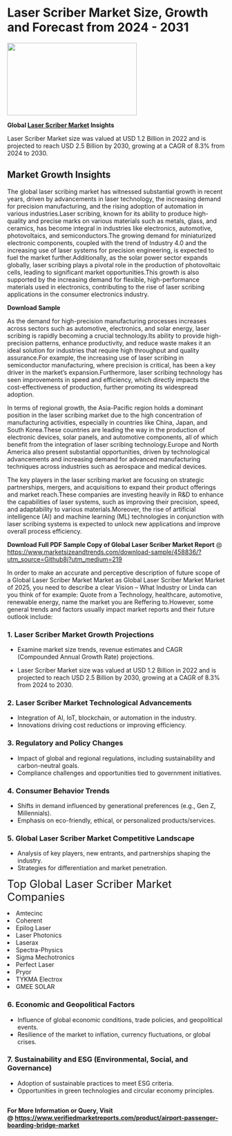 <H1>Laser Scriber Market Size, Growth and Forecast from 2024 - 2031</H1><img class="aligncenter size-medium wp-image-584254" src="https://thirdeyenews.in/wp-content/uploads/2024/09/Global-Market-Research-300x168.jpeg" alt="" width="300" height="168" /><p><strong>Global&nbsp;<a href="https://www.marketsizeandtrends.com/download-sample/458836/?utm_source=Github8j?utm_medium=219">Laser Scriber Market</a> Insights</strong></p><p>Laser Scriber Market size was valued at USD 1.2 Billion in 2022 and is projected to reach USD 2.5 Billion by 2030, growing at a CAGR of 8.3% from 2024 to 2030.</p><p><h2>Market Growth Insights</h2> <p>The global laser scribing market has witnessed substantial growth in recent years, driven by advancements in laser technology, the increasing demand for precision manufacturing, and the rising adoption of automation in various industries.Laser scribing, known for its ability to produce high-quality and precise marks on various materials such as metals, glass, and ceramics, has become integral in industries like electronics, automotive, photovoltaics, and semiconductors.The growing demand for miniaturized electronic components, coupled with the trend of Industry 4.0 and the increasing use of laser systems for precision engineering, is expected to fuel the market further.Additionally, as the solar power sector expands globally, laser scribing plays a pivotal role in the production of photovoltaic cells, leading to significant market opportunities.This growth is also supported by the increasing demand for flexible, high-performance materials used in electronics, contributing to the rise of laser scribing applications in the consumer electronics industry.</p> <p><strong>Download Sample</strong></p> <p>As the demand for high-precision manufacturing processes increases across sectors such as automotive, electronics, and solar energy, laser scribing is rapidly becoming a crucial technology.Its ability to provide high-precision patterns, enhance productivity, and reduce waste makes it an ideal solution for industries that require high throughput and quality assurance.For example, the increasing use of laser scribing in semiconductor manufacturing, where precision is critical, has been a key driver in the market’s expansion.Furthermore, laser scribing technology has seen improvements in speed and efficiency, which directly impacts the cost-effectiveness of production, further promoting its widespread adoption.</p> <p>In terms of regional growth, the Asia-Pacific region holds a dominant position in the laser scribing market due to the high concentration of manufacturing activities, especially in countries like China, Japan, and South Korea.These countries are leading the way in the production of electronic devices, solar panels, and automotive components, all of which benefit from the integration of laser scribing technology.Europe and North America also present substantial opportunities, driven by technological advancements and increasing demand for advanced manufacturing techniques across industries such as aerospace and medical devices.</p> <p>The key players in the laser scribing market are focusing on strategic partnerships, mergers, and acquisitions to expand their product offerings and market reach.These companies are investing heavily in R&D to enhance the capabilities of laser systems, such as improving their precision, speed, and adaptability to various materials.Moreover, the rise of artificial intelligence (AI) and machine learning (ML) technologies in conjunction with laser scribing systems is expected to unlock new applications and improve overall process efficiency.</p> <p><span class=""><strong>Download Full PDF Sample Copy of Global Laser Scriber Market Report</strong> @ <a href="https://www.marketsizeandtrends.com/download-sample/458836/?utm_source=Github8j?utm_medium=219" target="_blank">https://www.marketsizeandtrends.com/download-sample/458836/?utm_source=Github8j?utm_medium=219</a></span></p><p>In order to make an accurate and perceptive description of future scope of a Global&nbsp;Laser Scriber Market Market as Global&nbsp;Laser Scriber Market Market of 2025, you need to describe a clear Vision &ndash; What Industry or Linda can you think of for example: Quote from a Technology, healthcare, automotive, renewable energy, name the market you are Reffering to.However, some general trends and factors usually impact market reports and their future outlook include:</p><h3>1.&nbsp;<strong>Laser Scriber Market Growth Projections</strong></h3><ul><li>Examine market size trends, revenue estimates and CAGR (Compounded Annual Growth Rate) projections.</li><li><p>Laser Scriber Market size was valued at USD 1.2 Billion in 2022 and is projected to reach USD 2.5 Billion by 2030, growing at a CAGR of 8.3% from 2024 to 2030.</p></li></ul><h3>2.&nbsp;<strong>Laser Scriber Market Technological Advancements</strong></h3><ul><li>Integration of AI, IoT, blockchain, or automation in the industry.</li><li>Innovations driving cost reductions or improving efficiency.</li></ul><h3>3.&nbsp;<strong>Regulatory and Policy Changes</strong></h3><ul><li>Impact of global and regional regulations, including sustainability and carbon-neutral goals.</li><li>Compliance challenges and opportunities tied to government initiatives.</li></ul><h3>4.&nbsp;<strong>Consumer Behavior Trends</strong></h3><ul><li>Shifts in demand influenced by generational preferences (e.g., Gen Z, Millennials).</li><li>Emphasis on eco-friendly, ethical, or personalized products/services.</li></ul><h3>5.&nbsp;<strong>Global Laser Scriber Market Competitive Landscape</strong></h3><ul><li>Analysis of key players, new entrants, and partnerships shaping the industry.</li><li>Strategies for differentiation and market penetration.</li></ul><p data-pm-slice="1 1 []"><span style="color: inherit; font-family: inherit; font-size: 25px;">Top Global Laser Scriber Market Companies</span></p><div class="" data-test-id=""><p><li>Amtecinc</li><li> Coherent</li><li> Epilog Laser</li><li> Laser Photonics</li><li> Laserax</li><li> Spectra-Physics</li><li> Sigma Mechotronics</li><li> Perfect Laser</li><li> Pryor</li><li> TYKMA Electrox</li><li> GMEE SOLAR</li></p></div><h3>6.&nbsp;<strong>Economic and Geopolitical Factors</strong></h3><ul><li>Influence of global economic conditions, trade policies, and geopolitical events.</li><li>Resilience of the market to inflation, currency fluctuations, or global crises.</li></ul><h3>7.&nbsp;<strong>Sustainability and ESG (Environmental, Social, and Governance)</strong></h3><ul><li>Adoption of sustainable practices to meet ESG criteria.</li><li>Opportunities in green technologies and circular economy principles.</li></ul><h2><strong style="font-size: 14px;">For More Information or Query, Visit @&nbsp;</strong><a style="background-color: #ffffff; font-size: 14px;" href="https://www.marketsizeandtrends.com/report/laser-scriber-market/" target="_blank">https://www.verifiedmarketreports.com/product/airport-passenger-boarding-bridge-market</a></h2>